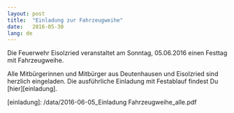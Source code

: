 ```yaml
---
layout: post
title:  "Einladung zur Fahrzeugweihe"
date:   2016-05-30
lang: de
---
```


Die Feuerwehr Eisolzried veranstaltet am Sonntag, 05.06.2016 einen Festtag mit Fahrzeugweihe.

Alle Mitbürgerinnen und Mitbürger aus Deutenhausen und Eisolzried sind herzlich eingeladen. Die ausführliche Einladung mit Festablauf findest Du [hier][einladung].

[einladung]: /data/2016-06-05_Einladung Fahrzeugweihe_alle.pdf


